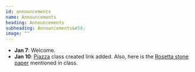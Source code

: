 ```yaml
---
id: announcements
name: Announcements
heading: Announcements
subheading: Announcements&#58;
image: ""
---
```


- **Jan 7**: Welcome.
- **Jan 10**: [Piazza](https://piazza.com/class/k58dhm1uifx2s0) class created link added. Also, here is the [Rosetta stone paper](https://castlelab.princeton.edu/html/Papers/AIOR_July2012.pdf) mentioned in class.

<!--  - **<span style="color:#b32425">New</span> Oct 30**: TA hours moved to 3-4PM, Thursday in Pratt 290

 - **<span style="color:#b32425">New</span> Oct 30**: You are encouraged to upload the link of your presentation slides to the seminar excel sheet.

 - **Oct 11**: The course project guideline is now posted. [Guideline]({{ site.baseurl }}/assets/slides/course_project_guideline.pdf)

 - **Oct 3**: Updated software resources. Enroll on [Piazza](https://piazza.com/utoronto.ca/fall2018/csc2541) to find project partners.

 - **Sept 18**: New classroom change from BA1240 to ES B142. -->
